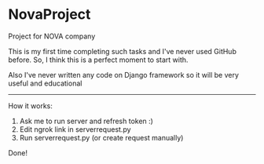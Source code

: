 # NovaProject
Project for NOVA company

This is my first time completing such tasks and I've never used GitHub before.
So, I think this is a perfect moment to start with.

Also I've never written any code on Django framework so it will be very useful and educational

______
How it works:

1. Ask me to run server and refresh token :)
2. Edit ngrok link in serverrequest.py
3. Run serverrequest.py (or create request manually)

Done!
